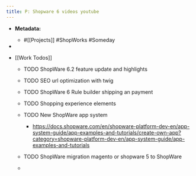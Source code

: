 ```yaml
---
title: P: Shopware 6 videos youtube
---
```


- **Metadata:**
	 - #[[Projects]] #ShopWorks #Someday


- 

- [[Work Todos]]
	 - TODO ShopWare 6.2 feature update and highlights

	 - TODO SEO url optimization with twig

	 - TODO  ShopWare 6 Rule builder shipping an payment

	 - TODO Shopping experience elements

	 - TODO New  ShopWare app system
		 - https://docs.shopware.com/en/shopware-platform-dev-en/app-system-guide/app-examples-and-tutorials/create-own-app?category=shopware-platform-dev-en/app-system-guide/app-examples-and-tutorials

	 - TODO ShopWare migration magento or shopware 5 to ShopWare

	 - 

